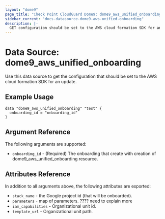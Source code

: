 ```yaml
---
layout: "dome9"
page_title: "Check Point CloudGuard Dome9: dome9_aws_unified_onboarding"
sidebar_current: "docs-datasource-dome9-aws-unified-onboarding"
description: |-
  GET configuration should be set to the AWS cloud formation SDK for an update
---
```


# Data Source: dome9_aws_unified_onboarding

Use this data source to get the configuration that should be set to the AWS cloud formation SDK for an update.

## Example Usage

```hcl
data "dome9_aws_unified_onboarding" "test" {
  onboarding_id = "onboarding_id"
}
```

## Argument Reference

The following arguments are supported:

* `onboarding_id` - (Required) The onboarding that create with creation of dome9_aws_unified_onboarding resource.

## Attributes Reference

In addition to all arguments above, the following attributes are exported:

* `stack_name` - the Google project id (that will be onboarded).
* `parameters` - map of parameters. ???? need to explain more 
* `iam_capabilities` - Organizational unit id.
* `template_url` - Organizational unit path.
